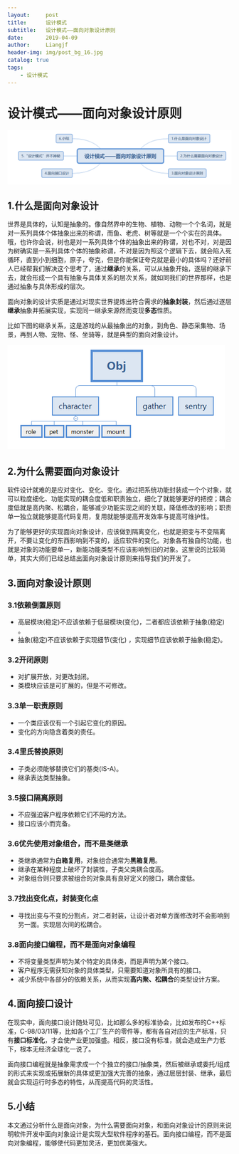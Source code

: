 ```yaml
---
layout:     post                  
title:      设计模式
subtitle:   设计模式——面向对象设计原则
date:       2019-04-09          
author:     Liangjf                  
header-img: img/post_bg_16.jpg
catalog: true                      
tags:                       
    - 设计模式
---
```


# 设计模式——面向对象设计原则
![](https://github.com/liangjfblue/liangjfblue.github.io/blob/master/img/pattern2.jpg?raw=true)

## 1.什么是面向对象设计
世界是具体的，认知是抽象的。像自然界中的生物、植物、动物一个个名词，就是对一系列具体个体抽象出来的称谓，而鱼、老虎、树等就是一个个实在的具体。哦，也许你会说，树也是对一系列具体个体的抽象出来的称谓，对也不对，对是因为树确实是一系列具体个体的抽象称谓，不对是因为照这个逻辑下去，就会陷入死循环，直到小到细胞，原子，夸克，但是你能保证夸克就是最小的具体吗？还好前人已经帮我们解决这个思考了，通过**继承**的关系，可以从抽象开始，逐层的继承下去，就会形成一个具有抽象与具体关系的层次关系，就如同我们的世界那样，也是通过抽象与具体形成的层次。

面向对象的设计实质是通过对现实世界提炼出符合需求的**抽象封装**，然后通过逐层**继承**抽象并拓展实现，实现同一继承来源然而变现**多态**性质。

比如下图的继承关系，这是游戏的从最抽象出的对象，到角色、静态采集物、场景，再到人物、宠物、怪、坐骑等，就是典型的面向对象设计。

![](https://github.com/liangjfblue/liangjfblue.github.io/blob/master/img/pattern3.jpg?raw=true)

## 2.为什么需要面向对象设计
软件设计就难的是应对变化、变化、变化。通过把系统功能封装成一个个对象，就可以粒度细化、功能实现的耦合度低和职责独立，细化了就能够更好的把控；耦合度低就是高内聚、松耦合，能够减少功能实现之间的关联，降低修改的影响；职责单一独立就能够提高代码复用，复用就能够提高开发效率与提高可维护性。

为了能够更好的实现面向对象设计，应该做到隔离变化，也就是把变与不变隔离开，不要让变化的东西影响到不变的，适应软件的变化。对象各有独自的功能，也就是对象的功能要单一，新能功能类型不应该影响到旧的对象。这里说的比较简单，其实大师们已经总结出面向对象设计原则来指导我们的开发了。

## 3.面向对象设计原则
### 3.1依赖倒置原则
- 高层模块(稳定)不应该依赖于低层模块(变化)，二者都应该依赖于抽象(稳定) 。
- 抽象(稳定)不应该依赖于实现细节(变化) ，实现细节应该依赖于抽象(稳定)。

### 3.2开闭原则
- 对扩展开放，对更改封闭。
- 类模块应该是可扩展的，但是不可修改。

### 3.3单一职责原则
- 一个类应该仅有一个引起它变化的原因。
- 变化的方向隐含着类的责任。

### 3.4里氏替换原则
- 子类必须能够替换它们的基类(IS-A)。
- 继承表达类型抽象。

### 3.5接口隔离原则
- 不应强迫客户程序依赖它们不用的方法。
- 接口应该小而完备。

### 3.6优先使用对象组合，而不是类继承
- 类继承通常为**白箱复用**，对象组合通常为**黑箱复用**。
- 继承在某种程度上破坏了封装性，子类父类耦合度高。
- 对象组合则只要求被组合的对象具有良好定义的接口，耦合度低。

### 3.7找出变化点，封装变化点
- 寻找出变与不变的分割点，对二者封装，让设计者对单方面修改时不会影响到另一面。实现层次间的松耦合。

### 3.8面向接口编程，而不是面向对象编程
- 不将变量类型声明为某个特定的具体类，而是声明为某个接口。
- 客户程序无需获知对象的具体类型，只需要知道对象所具有的接口。
- 减少系统中各部分的依赖关系，从而实现**高内聚、松耦合**的类型设计方案。

## 4.面向接口设计
在现实中，面向接口设计随处可见，比如那么多的标准协会，比如发布的C++标准，C-98/03/11等，比如各个工厂生产的零件等，都有各自对应的生产标准，只有**接口标准化**，才会使产业更加强盛。相反，接口没有标准，就会造成生产力低下，根本无经济全球化一说了。

面向接口编程就是抽象需求成一个个独立的接口/抽象类，然后被继承或委托/组成的形式来实现或拓展新的具体或更加强大完善的抽象，通过层层封装、继承，最后就会实现运行时多态的特性，从而提高代码的灵活性。

## 5.小结
本文通过分析什么是面向对象，为什么需要面向对象，和面向对象设计的原则来说明软件开发中面向对象设计是实现大型软件程序的基石。面向接口编程，而不是面向对象编程，能够使代码更加灵活，更加优美强大。
